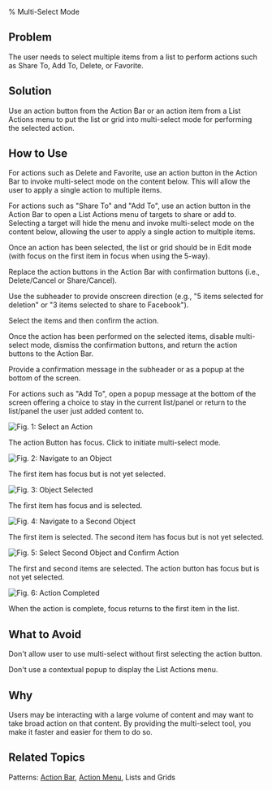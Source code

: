 ﻿% Multi-Select Mode

## Problem

The user needs to select multiple items from a list to perform actions such as
Share To, Add To, Delete, or Favorite.

## Solution

Use an action button from the Action Bar or an action item from a List Actions
menu to put the list or grid into multi-select mode for performing the selected
action.

## How to Use

For actions such as Delete and Favorite, use an action button in the Action Bar
to invoke multi-select mode on the content below.  This will allow the user to
apply a single action to multiple items.

For actions such as "Share To" and "Add To", use an action button in the Action
Bar to open a List Actions menu of targets to share or add to.  Selecting a
target will hide the menu and invoke multi-select mode on the content below,
allowing the user to apply a single action to multiple items. 

Once an action has been selected, the list or grid should be in Edit mode (with
focus on the first item in focus when using the 5-way).

Replace the action buttons in the Action Bar with confirmation buttons (i.e.,
Delete/Cancel or Share/Cancel).

Use the subheader to provide onscreen direction (e.g., "5 items selected for
deletion" or "3 items selected to share to Facebook").

Select the items and then confirm the action.

Once the action has been performed on the selected items, disable multi-select
mode, dismiss the confirmation buttons, and return the action buttons to the
Action Bar.

Provide a confirmation message in the subheader or as a popup at the bottom of
the screen.

For actions such as "Add To", open a popup message at the bottom of the screen
offering a choice to stay in the current list/panel or return to the list/panel
the user just added content to.

![_Fig. 1: Select an Action_](../../../../assets/dg-acting-on-data-multi-select-1.jpg)

The action Button has focus.  Click to initiate multi-select mode.

![_Fig. 2: Navigate to an Object_](../../../../assets/dg-acting-on-data-multi-select-2.jpg)

The first item has focus but is not yet selected.

![_Fig. 3: Object Selected_](../../../../assets/dg-acting-on-data-multi-select-3.jpg)

The first item has focus and is selected.

![_Fig. 4: Navigate to a Second Object_](../../../../assets/dg-acting-on-data-multi-select-4.jpg)

The first item is selected.  The second item has focus but is not yet selected.

![_Fig. 5: Select Second Object and Confirm Action_](../../../../assets/dg-acting-on-data-multi-select-5.jpg)

The first and second items are selected.  The action button has focus but is not
yet selected.

![_Fig. 6: Action Completed_](../../../../assets/dg-acting-on-data-multi-select-6.jpg)

When the action is complete, focus returns to the first item in the list.

## What to Avoid

Don't allow user to use multi-select without first selecting the action button.

Don't use a contextual popup to display the List Actions menu.

## Why

Users may be interacting with a large volume of content and may want to take
broad action on that content.  By providing the multi-select tool, you make it
faster and easier for them to do so.

## Related Topics

Patterns: [Action Bar](../app-structure/panel-structure.html#action-bar),
[Action Menu](sort-and-filter.html),
Lists and Grids
